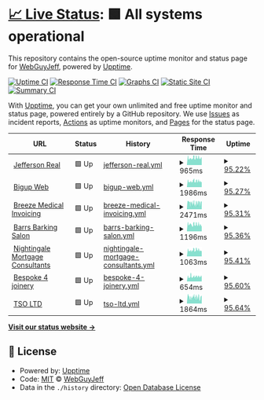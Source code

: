 # [📈 Live Status](https://WebGuyJeff.github.io/my-site-uptime-monitor): <!--live status--> **🟩 All systems operational**

This repository contains the open-source uptime monitor and status page for [WebGuyJeff](https://WebGuyJeff.github.io/my-site-uptime-monitor), powered by [Upptime](https://github.com/upptime/upptime).

[![Uptime CI](https://github.com/WebGuyJeff/my-site-uptime-monitor/workflows/Uptime%20CI/badge.svg)](https://github.com/WebGuyJeff/my-site-uptime-monitor/actions?query=workflow%3A%22Uptime+CI%22)
[![Response Time CI](https://github.com/WebGuyJeff/my-site-uptime-monitor/workflows/Response%20Time%20CI/badge.svg)](https://github.com/WebGuyJeff/my-site-uptime-monitor/actions?query=workflow%3A%22Response+Time+CI%22)
[![Graphs CI](https://github.com/BWebGuyJeff/my-site-uptime-monitor/workflows/Graphs%20CI/badge.svg)](https://github.com/WebGuyJeff/my-site-uptime-monitor/actions?query=workflow%3A%22Graphs+CI%22)
[![Static Site CI](https://github.com/WebGuyJeff/my-site-uptime-monitor/workflows/Static%20Site%20CI/badge.svg)](https://github.com/WebGuyJeff/my-site-uptime-monitor/actions?query=workflow%3A%22Static+Site+CI%22)
[![Summary CI](https://github.com/WebGuyJeff/my-site-uptime-monitor/workflows/Summary%20CI/badge.svg)](https://github.com/WebGuyJeff/my-site-uptime-monitor/actions?query=workflow%3A%22Summary+CI%22)

With [Upptime](https://upptime.js.org), you can get your own unlimited and free uptime monitor and status page, powered entirely by a GitHub repository. We use [Issues](https://github.com/WebGuyJeff/my-site-uptime-monitor/issues) as incident reports, [Actions](https://github.com/WebGuyJeff/my-site-uptime-monitor/actions) as uptime monitors, and [Pages](https://WebGuyJeff.github.io/my-site-uptime-monitor) for the status page.

<!--start: status pages-->
<!-- This summary is generated by Upptime (https://github.com/upptime/upptime) -->
<!-- Do not edit this manually, your changes will be overwritten -->
<!-- prettier-ignore -->
| URL | Status | History | Response Time | Uptime |
| --- | ------ | ------- | ------------- | ------ |
| <img alt="" src="https://icons.duckduckgo.com/ip3/jeffersonreal.uk.ico" height="13"> [Jefferson Real](https://jeffersonreal.uk) | 🟩 Up | [jefferson-real.yml](https://github.com/WebGuyJeff/my-site-uptime-monitor/commits/HEAD/history/jefferson-real.yml) | <details><summary><img alt="Response time graph" src="./graphs/jefferson-real/response-time-week.png" height="20"> 965ms</summary><br><a href="https://WebGuyJeff.github.io/my-site-uptime-monitor/history/jefferson-real"><img alt="Response time 887" src="https://img.shields.io/endpoint?url=https%3A%2F%2Fraw.githubusercontent.com%2FWebGuyJeff%2Fmy-site-uptime-monitor%2FHEAD%2Fapi%2Fjefferson-real%2Fresponse-time.json"></a><br><a href="https://WebGuyJeff.github.io/my-site-uptime-monitor/history/jefferson-real"><img alt="24-hour response time 908" src="https://img.shields.io/endpoint?url=https%3A%2F%2Fraw.githubusercontent.com%2FWebGuyJeff%2Fmy-site-uptime-monitor%2FHEAD%2Fapi%2Fjefferson-real%2Fresponse-time-day.json"></a><br><a href="https://WebGuyJeff.github.io/my-site-uptime-monitor/history/jefferson-real"><img alt="7-day response time 965" src="https://img.shields.io/endpoint?url=https%3A%2F%2Fraw.githubusercontent.com%2FWebGuyJeff%2Fmy-site-uptime-monitor%2FHEAD%2Fapi%2Fjefferson-real%2Fresponse-time-week.json"></a><br><a href="https://WebGuyJeff.github.io/my-site-uptime-monitor/history/jefferson-real"><img alt="30-day response time 1000" src="https://img.shields.io/endpoint?url=https%3A%2F%2Fraw.githubusercontent.com%2FWebGuyJeff%2Fmy-site-uptime-monitor%2FHEAD%2Fapi%2Fjefferson-real%2Fresponse-time-month.json"></a><br><a href="https://WebGuyJeff.github.io/my-site-uptime-monitor/history/jefferson-real"><img alt="1-year response time 915" src="https://img.shields.io/endpoint?url=https%3A%2F%2Fraw.githubusercontent.com%2FWebGuyJeff%2Fmy-site-uptime-monitor%2FHEAD%2Fapi%2Fjefferson-real%2Fresponse-time-year.json"></a></details> | <details><summary><a href="https://WebGuyJeff.github.io/my-site-uptime-monitor/history/jefferson-real">95.22%</a></summary><a href="https://WebGuyJeff.github.io/my-site-uptime-monitor/history/jefferson-real"><img alt="All-time uptime 99.19%" src="https://img.shields.io/endpoint?url=https%3A%2F%2Fraw.githubusercontent.com%2FWebGuyJeff%2Fmy-site-uptime-monitor%2FHEAD%2Fapi%2Fjefferson-real%2Fuptime.json"></a><br><a href="https://WebGuyJeff.github.io/my-site-uptime-monitor/history/jefferson-real"><img alt="24-hour uptime 100.00%" src="https://img.shields.io/endpoint?url=https%3A%2F%2Fraw.githubusercontent.com%2FWebGuyJeff%2Fmy-site-uptime-monitor%2FHEAD%2Fapi%2Fjefferson-real%2Fuptime-day.json"></a><br><a href="https://WebGuyJeff.github.io/my-site-uptime-monitor/history/jefferson-real"><img alt="7-day uptime 95.22%" src="https://img.shields.io/endpoint?url=https%3A%2F%2Fraw.githubusercontent.com%2FWebGuyJeff%2Fmy-site-uptime-monitor%2FHEAD%2Fapi%2Fjefferson-real%2Fuptime-week.json"></a><br><a href="https://WebGuyJeff.github.io/my-site-uptime-monitor/history/jefferson-real"><img alt="30-day uptime 98.90%" src="https://img.shields.io/endpoint?url=https%3A%2F%2Fraw.githubusercontent.com%2FWebGuyJeff%2Fmy-site-uptime-monitor%2FHEAD%2Fapi%2Fjefferson-real%2Fuptime-month.json"></a><br><a href="https://WebGuyJeff.github.io/my-site-uptime-monitor/history/jefferson-real"><img alt="1-year uptime 99.86%" src="https://img.shields.io/endpoint?url=https%3A%2F%2Fraw.githubusercontent.com%2FWebGuyJeff%2Fmy-site-uptime-monitor%2FHEAD%2Fapi%2Fjefferson-real%2Fuptime-year.json"></a></details>
| <img alt="" src="https://icons.duckduckgo.com/ip3/bigupweb.uk.ico" height="13"> [Bigup Web](https://bigupweb.uk) | 🟩 Up | [bigup-web.yml](https://github.com/WebGuyJeff/my-site-uptime-monitor/commits/HEAD/history/bigup-web.yml) | <details><summary><img alt="Response time graph" src="./graphs/bigup-web/response-time-week.png" height="20"> 1986ms</summary><br><a href="https://WebGuyJeff.github.io/my-site-uptime-monitor/history/bigup-web"><img alt="Response time 1179" src="https://img.shields.io/endpoint?url=https%3A%2F%2Fraw.githubusercontent.com%2FWebGuyJeff%2Fmy-site-uptime-monitor%2FHEAD%2Fapi%2Fbigup-web%2Fresponse-time.json"></a><br><a href="https://WebGuyJeff.github.io/my-site-uptime-monitor/history/bigup-web"><img alt="24-hour response time 1785" src="https://img.shields.io/endpoint?url=https%3A%2F%2Fraw.githubusercontent.com%2FWebGuyJeff%2Fmy-site-uptime-monitor%2FHEAD%2Fapi%2Fbigup-web%2Fresponse-time-day.json"></a><br><a href="https://WebGuyJeff.github.io/my-site-uptime-monitor/history/bigup-web"><img alt="7-day response time 1986" src="https://img.shields.io/endpoint?url=https%3A%2F%2Fraw.githubusercontent.com%2FWebGuyJeff%2Fmy-site-uptime-monitor%2FHEAD%2Fapi%2Fbigup-web%2Fresponse-time-week.json"></a><br><a href="https://WebGuyJeff.github.io/my-site-uptime-monitor/history/bigup-web"><img alt="30-day response time 2078" src="https://img.shields.io/endpoint?url=https%3A%2F%2Fraw.githubusercontent.com%2FWebGuyJeff%2Fmy-site-uptime-monitor%2FHEAD%2Fapi%2Fbigup-web%2Fresponse-time-month.json"></a><br><a href="https://WebGuyJeff.github.io/my-site-uptime-monitor/history/bigup-web"><img alt="1-year response time 1416" src="https://img.shields.io/endpoint?url=https%3A%2F%2Fraw.githubusercontent.com%2FWebGuyJeff%2Fmy-site-uptime-monitor%2FHEAD%2Fapi%2Fbigup-web%2Fresponse-time-year.json"></a></details> | <details><summary><a href="https://WebGuyJeff.github.io/my-site-uptime-monitor/history/bigup-web">95.27%</a></summary><a href="https://WebGuyJeff.github.io/my-site-uptime-monitor/history/bigup-web"><img alt="All-time uptime 99.92%" src="https://img.shields.io/endpoint?url=https%3A%2F%2Fraw.githubusercontent.com%2FWebGuyJeff%2Fmy-site-uptime-monitor%2FHEAD%2Fapi%2Fbigup-web%2Fuptime.json"></a><br><a href="https://WebGuyJeff.github.io/my-site-uptime-monitor/history/bigup-web"><img alt="24-hour uptime 100.00%" src="https://img.shields.io/endpoint?url=https%3A%2F%2Fraw.githubusercontent.com%2FWebGuyJeff%2Fmy-site-uptime-monitor%2FHEAD%2Fapi%2Fbigup-web%2Fuptime-day.json"></a><br><a href="https://WebGuyJeff.github.io/my-site-uptime-monitor/history/bigup-web"><img alt="7-day uptime 95.27%" src="https://img.shields.io/endpoint?url=https%3A%2F%2Fraw.githubusercontent.com%2FWebGuyJeff%2Fmy-site-uptime-monitor%2FHEAD%2Fapi%2Fbigup-web%2Fuptime-week.json"></a><br><a href="https://WebGuyJeff.github.io/my-site-uptime-monitor/history/bigup-web"><img alt="30-day uptime 98.91%" src="https://img.shields.io/endpoint?url=https%3A%2F%2Fraw.githubusercontent.com%2FWebGuyJeff%2Fmy-site-uptime-monitor%2FHEAD%2Fapi%2Fbigup-web%2Fuptime-month.json"></a><br><a href="https://WebGuyJeff.github.io/my-site-uptime-monitor/history/bigup-web"><img alt="1-year uptime 99.85%" src="https://img.shields.io/endpoint?url=https%3A%2F%2Fraw.githubusercontent.com%2FWebGuyJeff%2Fmy-site-uptime-monitor%2FHEAD%2Fapi%2Fbigup-web%2Fuptime-year.json"></a></details>
| <img alt="" src="https://icons.duckduckgo.com/ip3/breezemedicalinvoicing.com.ico" height="13"> [Breeze Medical Invoicing](https://breezemedicalinvoicing.com) | 🟩 Up | [breeze-medical-invoicing.yml](https://github.com/WebGuyJeff/my-site-uptime-monitor/commits/HEAD/history/breeze-medical-invoicing.yml) | <details><summary><img alt="Response time graph" src="./graphs/breeze-medical-invoicing/response-time-week.png" height="20"> 2471ms</summary><br><a href="https://WebGuyJeff.github.io/my-site-uptime-monitor/history/breeze-medical-invoicing"><img alt="Response time 2379" src="https://img.shields.io/endpoint?url=https%3A%2F%2Fraw.githubusercontent.com%2FWebGuyJeff%2Fmy-site-uptime-monitor%2FHEAD%2Fapi%2Fbreeze-medical-invoicing%2Fresponse-time.json"></a><br><a href="https://WebGuyJeff.github.io/my-site-uptime-monitor/history/breeze-medical-invoicing"><img alt="24-hour response time 3053" src="https://img.shields.io/endpoint?url=https%3A%2F%2Fraw.githubusercontent.com%2FWebGuyJeff%2Fmy-site-uptime-monitor%2FHEAD%2Fapi%2Fbreeze-medical-invoicing%2Fresponse-time-day.json"></a><br><a href="https://WebGuyJeff.github.io/my-site-uptime-monitor/history/breeze-medical-invoicing"><img alt="7-day response time 2471" src="https://img.shields.io/endpoint?url=https%3A%2F%2Fraw.githubusercontent.com%2FWebGuyJeff%2Fmy-site-uptime-monitor%2FHEAD%2Fapi%2Fbreeze-medical-invoicing%2Fresponse-time-week.json"></a><br><a href="https://WebGuyJeff.github.io/my-site-uptime-monitor/history/breeze-medical-invoicing"><img alt="30-day response time 2532" src="https://img.shields.io/endpoint?url=https%3A%2F%2Fraw.githubusercontent.com%2FWebGuyJeff%2Fmy-site-uptime-monitor%2FHEAD%2Fapi%2Fbreeze-medical-invoicing%2Fresponse-time-month.json"></a><br><a href="https://WebGuyJeff.github.io/my-site-uptime-monitor/history/breeze-medical-invoicing"><img alt="1-year response time 2466" src="https://img.shields.io/endpoint?url=https%3A%2F%2Fraw.githubusercontent.com%2FWebGuyJeff%2Fmy-site-uptime-monitor%2FHEAD%2Fapi%2Fbreeze-medical-invoicing%2Fresponse-time-year.json"></a></details> | <details><summary><a href="https://WebGuyJeff.github.io/my-site-uptime-monitor/history/breeze-medical-invoicing">95.31%</a></summary><a href="https://WebGuyJeff.github.io/my-site-uptime-monitor/history/breeze-medical-invoicing"><img alt="All-time uptime 99.92%" src="https://img.shields.io/endpoint?url=https%3A%2F%2Fraw.githubusercontent.com%2FWebGuyJeff%2Fmy-site-uptime-monitor%2FHEAD%2Fapi%2Fbreeze-medical-invoicing%2Fuptime.json"></a><br><a href="https://WebGuyJeff.github.io/my-site-uptime-monitor/history/breeze-medical-invoicing"><img alt="24-hour uptime 100.00%" src="https://img.shields.io/endpoint?url=https%3A%2F%2Fraw.githubusercontent.com%2FWebGuyJeff%2Fmy-site-uptime-monitor%2FHEAD%2Fapi%2Fbreeze-medical-invoicing%2Fuptime-day.json"></a><br><a href="https://WebGuyJeff.github.io/my-site-uptime-monitor/history/breeze-medical-invoicing"><img alt="7-day uptime 95.31%" src="https://img.shields.io/endpoint?url=https%3A%2F%2Fraw.githubusercontent.com%2FWebGuyJeff%2Fmy-site-uptime-monitor%2FHEAD%2Fapi%2Fbreeze-medical-invoicing%2Fuptime-week.json"></a><br><a href="https://WebGuyJeff.github.io/my-site-uptime-monitor/history/breeze-medical-invoicing"><img alt="30-day uptime 98.92%" src="https://img.shields.io/endpoint?url=https%3A%2F%2Fraw.githubusercontent.com%2FWebGuyJeff%2Fmy-site-uptime-monitor%2FHEAD%2Fapi%2Fbreeze-medical-invoicing%2Fuptime-month.json"></a><br><a href="https://WebGuyJeff.github.io/my-site-uptime-monitor/history/breeze-medical-invoicing"><img alt="1-year uptime 99.87%" src="https://img.shields.io/endpoint?url=https%3A%2F%2Fraw.githubusercontent.com%2FWebGuyJeff%2Fmy-site-uptime-monitor%2FHEAD%2Fapi%2Fbreeze-medical-invoicing%2Fuptime-year.json"></a></details>
| <img alt="" src="https://icons.duckduckgo.com/ip3/barrsbarkingsalon.co.uk.ico" height="13"> [Barrs Barking Salon](https://barrsbarkingsalon.co.uk) | 🟩 Up | [barrs-barking-salon.yml](https://github.com/WebGuyJeff/my-site-uptime-monitor/commits/HEAD/history/barrs-barking-salon.yml) | <details><summary><img alt="Response time graph" src="./graphs/barrs-barking-salon/response-time-week.png" height="20"> 1196ms</summary><br><a href="https://WebGuyJeff.github.io/my-site-uptime-monitor/history/barrs-barking-salon"><img alt="Response time 1026" src="https://img.shields.io/endpoint?url=https%3A%2F%2Fraw.githubusercontent.com%2FWebGuyJeff%2Fmy-site-uptime-monitor%2FHEAD%2Fapi%2Fbarrs-barking-salon%2Fresponse-time.json"></a><br><a href="https://WebGuyJeff.github.io/my-site-uptime-monitor/history/barrs-barking-salon"><img alt="24-hour response time 950" src="https://img.shields.io/endpoint?url=https%3A%2F%2Fraw.githubusercontent.com%2FWebGuyJeff%2Fmy-site-uptime-monitor%2FHEAD%2Fapi%2Fbarrs-barking-salon%2Fresponse-time-day.json"></a><br><a href="https://WebGuyJeff.github.io/my-site-uptime-monitor/history/barrs-barking-salon"><img alt="7-day response time 1196" src="https://img.shields.io/endpoint?url=https%3A%2F%2Fraw.githubusercontent.com%2FWebGuyJeff%2Fmy-site-uptime-monitor%2FHEAD%2Fapi%2Fbarrs-barking-salon%2Fresponse-time-week.json"></a><br><a href="https://WebGuyJeff.github.io/my-site-uptime-monitor/history/barrs-barking-salon"><img alt="30-day response time 1200" src="https://img.shields.io/endpoint?url=https%3A%2F%2Fraw.githubusercontent.com%2FWebGuyJeff%2Fmy-site-uptime-monitor%2FHEAD%2Fapi%2Fbarrs-barking-salon%2Fresponse-time-month.json"></a><br><a href="https://WebGuyJeff.github.io/my-site-uptime-monitor/history/barrs-barking-salon"><img alt="1-year response time 1034" src="https://img.shields.io/endpoint?url=https%3A%2F%2Fraw.githubusercontent.com%2FWebGuyJeff%2Fmy-site-uptime-monitor%2FHEAD%2Fapi%2Fbarrs-barking-salon%2Fresponse-time-year.json"></a></details> | <details><summary><a href="https://WebGuyJeff.github.io/my-site-uptime-monitor/history/barrs-barking-salon">95.36%</a></summary><a href="https://WebGuyJeff.github.io/my-site-uptime-monitor/history/barrs-barking-salon"><img alt="All-time uptime 99.93%" src="https://img.shields.io/endpoint?url=https%3A%2F%2Fraw.githubusercontent.com%2FWebGuyJeff%2Fmy-site-uptime-monitor%2FHEAD%2Fapi%2Fbarrs-barking-salon%2Fuptime.json"></a><br><a href="https://WebGuyJeff.github.io/my-site-uptime-monitor/history/barrs-barking-salon"><img alt="24-hour uptime 100.00%" src="https://img.shields.io/endpoint?url=https%3A%2F%2Fraw.githubusercontent.com%2FWebGuyJeff%2Fmy-site-uptime-monitor%2FHEAD%2Fapi%2Fbarrs-barking-salon%2Fuptime-day.json"></a><br><a href="https://WebGuyJeff.github.io/my-site-uptime-monitor/history/barrs-barking-salon"><img alt="7-day uptime 95.36%" src="https://img.shields.io/endpoint?url=https%3A%2F%2Fraw.githubusercontent.com%2FWebGuyJeff%2Fmy-site-uptime-monitor%2FHEAD%2Fapi%2Fbarrs-barking-salon%2Fuptime-week.json"></a><br><a href="https://WebGuyJeff.github.io/my-site-uptime-monitor/history/barrs-barking-salon"><img alt="30-day uptime 98.93%" src="https://img.shields.io/endpoint?url=https%3A%2F%2Fraw.githubusercontent.com%2FWebGuyJeff%2Fmy-site-uptime-monitor%2FHEAD%2Fapi%2Fbarrs-barking-salon%2Fuptime-month.json"></a><br><a href="https://WebGuyJeff.github.io/my-site-uptime-monitor/history/barrs-barking-salon"><img alt="1-year uptime 99.89%" src="https://img.shields.io/endpoint?url=https%3A%2F%2Fraw.githubusercontent.com%2FWebGuyJeff%2Fmy-site-uptime-monitor%2FHEAD%2Fapi%2Fbarrs-barking-salon%2Fuptime-year.json"></a></details>
| <img alt="" src="https://icons.duckduckgo.com/ip3/nightingalemortgageconsultants.com.ico" height="13"> [Nightingale Mortgage Consultants](https://nightingalemortgageconsultants.com/) | 🟩 Up | [nightingale-mortgage-consultants.yml](https://github.com/WebGuyJeff/my-site-uptime-monitor/commits/HEAD/history/nightingale-mortgage-consultants.yml) | <details><summary><img alt="Response time graph" src="./graphs/nightingale-mortgage-consultants/response-time-week.png" height="20"> 1063ms</summary><br><a href="https://WebGuyJeff.github.io/my-site-uptime-monitor/history/nightingale-mortgage-consultants"><img alt="Response time 933" src="https://img.shields.io/endpoint?url=https%3A%2F%2Fraw.githubusercontent.com%2FWebGuyJeff%2Fmy-site-uptime-monitor%2FHEAD%2Fapi%2Fnightingale-mortgage-consultants%2Fresponse-time.json"></a><br><a href="https://WebGuyJeff.github.io/my-site-uptime-monitor/history/nightingale-mortgage-consultants"><img alt="24-hour response time 873" src="https://img.shields.io/endpoint?url=https%3A%2F%2Fraw.githubusercontent.com%2FWebGuyJeff%2Fmy-site-uptime-monitor%2FHEAD%2Fapi%2Fnightingale-mortgage-consultants%2Fresponse-time-day.json"></a><br><a href="https://WebGuyJeff.github.io/my-site-uptime-monitor/history/nightingale-mortgage-consultants"><img alt="7-day response time 1063" src="https://img.shields.io/endpoint?url=https%3A%2F%2Fraw.githubusercontent.com%2FWebGuyJeff%2Fmy-site-uptime-monitor%2FHEAD%2Fapi%2Fnightingale-mortgage-consultants%2Fresponse-time-week.json"></a><br><a href="https://WebGuyJeff.github.io/my-site-uptime-monitor/history/nightingale-mortgage-consultants"><img alt="30-day response time 1088" src="https://img.shields.io/endpoint?url=https%3A%2F%2Fraw.githubusercontent.com%2FWebGuyJeff%2Fmy-site-uptime-monitor%2FHEAD%2Fapi%2Fnightingale-mortgage-consultants%2Fresponse-time-month.json"></a><br><a href="https://WebGuyJeff.github.io/my-site-uptime-monitor/history/nightingale-mortgage-consultants"><img alt="1-year response time 931" src="https://img.shields.io/endpoint?url=https%3A%2F%2Fraw.githubusercontent.com%2FWebGuyJeff%2Fmy-site-uptime-monitor%2FHEAD%2Fapi%2Fnightingale-mortgage-consultants%2Fresponse-time-year.json"></a></details> | <details><summary><a href="https://WebGuyJeff.github.io/my-site-uptime-monitor/history/nightingale-mortgage-consultants">95.41%</a></summary><a href="https://WebGuyJeff.github.io/my-site-uptime-monitor/history/nightingale-mortgage-consultants"><img alt="All-time uptime 99.90%" src="https://img.shields.io/endpoint?url=https%3A%2F%2Fraw.githubusercontent.com%2FWebGuyJeff%2Fmy-site-uptime-monitor%2FHEAD%2Fapi%2Fnightingale-mortgage-consultants%2Fuptime.json"></a><br><a href="https://WebGuyJeff.github.io/my-site-uptime-monitor/history/nightingale-mortgage-consultants"><img alt="24-hour uptime 100.00%" src="https://img.shields.io/endpoint?url=https%3A%2F%2Fraw.githubusercontent.com%2FWebGuyJeff%2Fmy-site-uptime-monitor%2FHEAD%2Fapi%2Fnightingale-mortgage-consultants%2Fuptime-day.json"></a><br><a href="https://WebGuyJeff.github.io/my-site-uptime-monitor/history/nightingale-mortgage-consultants"><img alt="7-day uptime 95.41%" src="https://img.shields.io/endpoint?url=https%3A%2F%2Fraw.githubusercontent.com%2FWebGuyJeff%2Fmy-site-uptime-monitor%2FHEAD%2Fapi%2Fnightingale-mortgage-consultants%2Fuptime-week.json"></a><br><a href="https://WebGuyJeff.github.io/my-site-uptime-monitor/history/nightingale-mortgage-consultants"><img alt="30-day uptime 98.94%" src="https://img.shields.io/endpoint?url=https%3A%2F%2Fraw.githubusercontent.com%2FWebGuyJeff%2Fmy-site-uptime-monitor%2FHEAD%2Fapi%2Fnightingale-mortgage-consultants%2Fuptime-month.json"></a><br><a href="https://WebGuyJeff.github.io/my-site-uptime-monitor/history/nightingale-mortgage-consultants"><img alt="1-year uptime 99.90%" src="https://img.shields.io/endpoint?url=https%3A%2F%2Fraw.githubusercontent.com%2FWebGuyJeff%2Fmy-site-uptime-monitor%2FHEAD%2Fapi%2Fnightingale-mortgage-consultants%2Fuptime-year.json"></a></details>
| <img alt="" src="https://icons.duckduckgo.com/ip3/bespoke4joinery.co.uk.ico" height="13"> [Bespoke 4 joinery](https://bespoke4joinery.co.uk) | 🟩 Up | [bespoke-4-joinery.yml](https://github.com/WebGuyJeff/my-site-uptime-monitor/commits/HEAD/history/bespoke-4-joinery.yml) | <details><summary><img alt="Response time graph" src="./graphs/bespoke-4-joinery/response-time-week.png" height="20"> 654ms</summary><br><a href="https://WebGuyJeff.github.io/my-site-uptime-monitor/history/bespoke-4-joinery"><img alt="Response time 833" src="https://img.shields.io/endpoint?url=https%3A%2F%2Fraw.githubusercontent.com%2FWebGuyJeff%2Fmy-site-uptime-monitor%2FHEAD%2Fapi%2Fbespoke-4-joinery%2Fresponse-time.json"></a><br><a href="https://WebGuyJeff.github.io/my-site-uptime-monitor/history/bespoke-4-joinery"><img alt="24-hour response time 604" src="https://img.shields.io/endpoint?url=https%3A%2F%2Fraw.githubusercontent.com%2FWebGuyJeff%2Fmy-site-uptime-monitor%2FHEAD%2Fapi%2Fbespoke-4-joinery%2Fresponse-time-day.json"></a><br><a href="https://WebGuyJeff.github.io/my-site-uptime-monitor/history/bespoke-4-joinery"><img alt="7-day response time 654" src="https://img.shields.io/endpoint?url=https%3A%2F%2Fraw.githubusercontent.com%2FWebGuyJeff%2Fmy-site-uptime-monitor%2FHEAD%2Fapi%2Fbespoke-4-joinery%2Fresponse-time-week.json"></a><br><a href="https://WebGuyJeff.github.io/my-site-uptime-monitor/history/bespoke-4-joinery"><img alt="30-day response time 751" src="https://img.shields.io/endpoint?url=https%3A%2F%2Fraw.githubusercontent.com%2FWebGuyJeff%2Fmy-site-uptime-monitor%2FHEAD%2Fapi%2Fbespoke-4-joinery%2Fresponse-time-month.json"></a><br><a href="https://WebGuyJeff.github.io/my-site-uptime-monitor/history/bespoke-4-joinery"><img alt="1-year response time 800" src="https://img.shields.io/endpoint?url=https%3A%2F%2Fraw.githubusercontent.com%2FWebGuyJeff%2Fmy-site-uptime-monitor%2FHEAD%2Fapi%2Fbespoke-4-joinery%2Fresponse-time-year.json"></a></details> | <details><summary><a href="https://WebGuyJeff.github.io/my-site-uptime-monitor/history/bespoke-4-joinery">95.60%</a></summary><a href="https://WebGuyJeff.github.io/my-site-uptime-monitor/history/bespoke-4-joinery"><img alt="All-time uptime 99.94%" src="https://img.shields.io/endpoint?url=https%3A%2F%2Fraw.githubusercontent.com%2FWebGuyJeff%2Fmy-site-uptime-monitor%2FHEAD%2Fapi%2Fbespoke-4-joinery%2Fuptime.json"></a><br><a href="https://WebGuyJeff.github.io/my-site-uptime-monitor/history/bespoke-4-joinery"><img alt="24-hour uptime 100.00%" src="https://img.shields.io/endpoint?url=https%3A%2F%2Fraw.githubusercontent.com%2FWebGuyJeff%2Fmy-site-uptime-monitor%2FHEAD%2Fapi%2Fbespoke-4-joinery%2Fuptime-day.json"></a><br><a href="https://WebGuyJeff.github.io/my-site-uptime-monitor/history/bespoke-4-joinery"><img alt="7-day uptime 95.60%" src="https://img.shields.io/endpoint?url=https%3A%2F%2Fraw.githubusercontent.com%2FWebGuyJeff%2Fmy-site-uptime-monitor%2FHEAD%2Fapi%2Fbespoke-4-joinery%2Fuptime-week.json"></a><br><a href="https://WebGuyJeff.github.io/my-site-uptime-monitor/history/bespoke-4-joinery"><img alt="30-day uptime 98.99%" src="https://img.shields.io/endpoint?url=https%3A%2F%2Fraw.githubusercontent.com%2FWebGuyJeff%2Fmy-site-uptime-monitor%2FHEAD%2Fapi%2Fbespoke-4-joinery%2Fuptime-month.json"></a><br><a href="https://WebGuyJeff.github.io/my-site-uptime-monitor/history/bespoke-4-joinery"><img alt="1-year uptime 99.90%" src="https://img.shields.io/endpoint?url=https%3A%2F%2Fraw.githubusercontent.com%2FWebGuyJeff%2Fmy-site-uptime-monitor%2FHEAD%2Fapi%2Fbespoke-4-joinery%2Fuptime-year.json"></a></details>
| <img alt="" src="https://icons.duckduckgo.com/ip3/tso-ltd.co.uk.ico" height="13"> [TSO LTD](https://tso-ltd.co.uk/) | 🟩 Up | [tso-ltd.yml](https://github.com/WebGuyJeff/my-site-uptime-monitor/commits/HEAD/history/tso-ltd.yml) | <details><summary><img alt="Response time graph" src="./graphs/tso-ltd/response-time-week.png" height="20"> 1864ms</summary><br><a href="https://WebGuyJeff.github.io/my-site-uptime-monitor/history/tso-ltd"><img alt="Response time 2034" src="https://img.shields.io/endpoint?url=https%3A%2F%2Fraw.githubusercontent.com%2FWebGuyJeff%2Fmy-site-uptime-monitor%2FHEAD%2Fapi%2Ftso-ltd%2Fresponse-time.json"></a><br><a href="https://WebGuyJeff.github.io/my-site-uptime-monitor/history/tso-ltd"><img alt="24-hour response time 2421" src="https://img.shields.io/endpoint?url=https%3A%2F%2Fraw.githubusercontent.com%2FWebGuyJeff%2Fmy-site-uptime-monitor%2FHEAD%2Fapi%2Ftso-ltd%2Fresponse-time-day.json"></a><br><a href="https://WebGuyJeff.github.io/my-site-uptime-monitor/history/tso-ltd"><img alt="7-day response time 1864" src="https://img.shields.io/endpoint?url=https%3A%2F%2Fraw.githubusercontent.com%2FWebGuyJeff%2Fmy-site-uptime-monitor%2FHEAD%2Fapi%2Ftso-ltd%2Fresponse-time-week.json"></a><br><a href="https://WebGuyJeff.github.io/my-site-uptime-monitor/history/tso-ltd"><img alt="30-day response time 2031" src="https://img.shields.io/endpoint?url=https%3A%2F%2Fraw.githubusercontent.com%2FWebGuyJeff%2Fmy-site-uptime-monitor%2FHEAD%2Fapi%2Ftso-ltd%2Fresponse-time-month.json"></a><br><a href="https://WebGuyJeff.github.io/my-site-uptime-monitor/history/tso-ltd"><img alt="1-year response time 2045" src="https://img.shields.io/endpoint?url=https%3A%2F%2Fraw.githubusercontent.com%2FWebGuyJeff%2Fmy-site-uptime-monitor%2FHEAD%2Fapi%2Ftso-ltd%2Fresponse-time-year.json"></a></details> | <details><summary><a href="https://WebGuyJeff.github.io/my-site-uptime-monitor/history/tso-ltd">95.64%</a></summary><a href="https://WebGuyJeff.github.io/my-site-uptime-monitor/history/tso-ltd"><img alt="All-time uptime 0.00%" src="https://img.shields.io/endpoint?url=https%3A%2F%2Fraw.githubusercontent.com%2FWebGuyJeff%2Fmy-site-uptime-monitor%2FHEAD%2Fapi%2Ftso-ltd%2Fuptime.json"></a><br><a href="https://WebGuyJeff.github.io/my-site-uptime-monitor/history/tso-ltd"><img alt="24-hour uptime 100.00%" src="https://img.shields.io/endpoint?url=https%3A%2F%2Fraw.githubusercontent.com%2FWebGuyJeff%2Fmy-site-uptime-monitor%2FHEAD%2Fapi%2Ftso-ltd%2Fuptime-day.json"></a><br><a href="https://WebGuyJeff.github.io/my-site-uptime-monitor/history/tso-ltd"><img alt="7-day uptime 95.64%" src="https://img.shields.io/endpoint?url=https%3A%2F%2Fraw.githubusercontent.com%2FWebGuyJeff%2Fmy-site-uptime-monitor%2FHEAD%2Fapi%2Ftso-ltd%2Fuptime-week.json"></a><br><a href="https://WebGuyJeff.github.io/my-site-uptime-monitor/history/tso-ltd"><img alt="30-day uptime 99.00%" src="https://img.shields.io/endpoint?url=https%3A%2F%2Fraw.githubusercontent.com%2FWebGuyJeff%2Fmy-site-uptime-monitor%2FHEAD%2Fapi%2Ftso-ltd%2Fuptime-month.json"></a><br><a href="https://WebGuyJeff.github.io/my-site-uptime-monitor/history/tso-ltd"><img alt="1-year uptime 17.37%" src="https://img.shields.io/endpoint?url=https%3A%2F%2Fraw.githubusercontent.com%2FWebGuyJeff%2Fmy-site-uptime-monitor%2FHEAD%2Fapi%2Ftso-ltd%2Fuptime-year.json"></a></details>

<!--end: status pages-->

[**Visit our status website →**](https://WebGuyJeff.github.io/my-site-uptime-monitor)

## 📄 License

- Powered by: [Upptime](https://github.com/upptime/upptime)
- Code: [MIT](./LICENSE) © [WebGuyJeff](https://WebGuyJeff.github.io/my-site-uptime-monitor)
- Data in the `./history` directory: [Open Database License](https://opendatacommons.org/licenses/odbl/1-0/)
